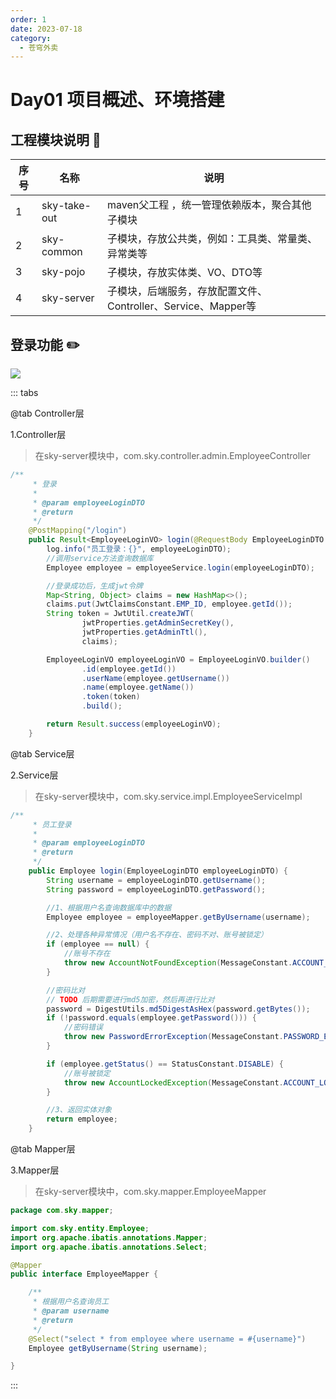 ```yaml
---
order: 1
date: 2023-07-18
category: 
  - 苍穹外卖
---
```


# Day01 项目概述、环境搭建

## 工程模块说明 🍐

| 序号 | 名称 | 说明 |
| - | - | - |
| 1 | sky-take-out | maven父工程 ，统一管理依赖版本，聚合其他子模块|
|2|sky-common|子模块，存放公共类，例如：工具类、常量类、异常类等|
|3|sky-pojo|子模块，存放实体类、VO、DTO等|
|4|sky-server|子模块，后端服务，存放配置文件、Controller、Service、Mapper等|

## 登录功能 ✏️

![ ](https://simeis147-github-io.oss-cn-shenzhen.aliyuncs.com/BackEnd/SpringCloud/20230719174114.png)

::: tabs

@tab Controller层

1.Controller层

> 在sky-server模块中，com.sky.controller.admin.EmployeeController

```java
/**
     * 登录
     *
     * @param employeeLoginDTO
     * @return
     */
    @PostMapping("/login")
    public Result<EmployeeLoginVO> login(@RequestBody EmployeeLoginDTO employeeLoginDTO) {
        log.info("员工登录：{}", employeeLoginDTO);
        //调用service方法查询数据库
        Employee employee = employeeService.login(employeeLoginDTO);

        //登录成功后，生成jwt令牌
        Map<String, Object> claims = new HashMap<>();
        claims.put(JwtClaimsConstant.EMP_ID, employee.getId());
        String token = JwtUtil.createJWT(
                jwtProperties.getAdminSecretKey(),
                jwtProperties.getAdminTtl(),
                claims);

        EmployeeLoginVO employeeLoginVO = EmployeeLoginVO.builder()
                .id(employee.getId())
                .userName(employee.getUsername())
                .name(employee.getName())
                .token(token)
                .build();

        return Result.success(employeeLoginVO);
    }
```

@tab Service层

2.Service层

> 在sky-server模块中，com.sky.service.impl.EmployeeServiceImpl

```java {21-26}
/**
     * 员工登录
     *
     * @param employeeLoginDTO
     * @return
     */
    public Employee login(EmployeeLoginDTO employeeLoginDTO) {
        String username = employeeLoginDTO.getUsername();
        String password = employeeLoginDTO.getPassword();

        //1、根据用户名查询数据库中的数据
        Employee employee = employeeMapper.getByUsername(username);

        //2、处理各种异常情况（用户名不存在、密码不对、账号被锁定）
        if (employee == null) {
            //账号不存在
            throw new AccountNotFoundException(MessageConstant.ACCOUNT_NOT_FOUND);
        }

        //密码比对
        // TODO 后期需要进行md5加密，然后再进行比对
        password = DigestUtils.md5DigestAsHex(password.getBytes());
        if (!password.equals(employee.getPassword())) {
            //密码错误
            throw new PasswordErrorException(MessageConstant.PASSWORD_ERROR);
        }

        if (employee.getStatus() == StatusConstant.DISABLE) {
            //账号被锁定
            throw new AccountLockedException(MessageConstant.ACCOUNT_LOCKED);
        }

        //3、返回实体对象
        return employee;
    }
```

@tab Mapper层

3.Mapper层

> 在sky-server模块中，com.sky.mapper.EmployeeMapper

```java
package com.sky.mapper;

import com.sky.entity.Employee;
import org.apache.ibatis.annotations.Mapper;
import org.apache.ibatis.annotations.Select;

@Mapper
public interface EmployeeMapper {

    /**
     * 根据用户名查询员工
     * @param username
     * @return
     */
    @Select("select * from employee where username = #{username}")
    Employee getByUsername(String username);

}

```

:::
